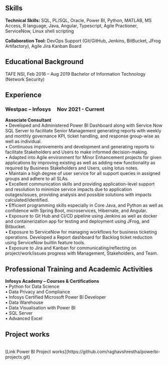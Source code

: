 ## Skills
**Technical Skills:** SQL, PL/SQL, Oracle, Power BI, Python, MATLAB, MS Access, R language, Java, Angular, Typescript, Agile Practioner, ServiceNow, Linux shell scripting 

**Collaboration Tool:** DevOps Support (Git/GitHub, Jenkins, BitBucket, JFrog Artifactory), Agile Jira Kanban Board

## Educational Background
TAFE NSI, Feb 2016 – Aug 2019
Bachelor of Information Technology (Network Security) 

## Experience
### Westpac – Infosys  &nbsp;  &nbsp;           Nov 2021 - Current
<b> Associate Consultant</b>
<br>
    • Developed and Administered Power BI Dashboard along with Service Now SQL Server to facilitate Senior Management generating reports with weekly and monthly governance KPI, ticket handling, and response group-wise as well as individual.<br>
    • Continuous improvements and development and generating reports to facilitate Stakeholders and Users to make informed decision-making.<br>
    • Adapted into Agile environment for Minor Enhancement projects for given applications by improving existing as well as adding new functionality as required by Business Stakeholders and Users, using lotus notes.<br>
    • Maintain a high degree of user service for all support queries in assigned groups and adhere to all SLAs.<br>
    • Excellent communication skills and providing application-level support and resolution to minimize service impacts due to application outages/issues, providing analysis and possible solutions with impacts calculated/identified.<br>
    • Efficient programming skills especially in Core Java, and Python as well as confidence with Spring Boot, microservices, Hibernate, and Angular.<br>
    • Exposure to Git Hub and CI/CD pipeline using Jenkins as well as docker and containerization app for testing and deployment using JFrog, and Bitbucket.<br>
    • Exposure to ServiceNow for managing workflows for business ticketing operations. Developed a Report dashboard for Backlog ticket reduction using ServiceNow builtin feature tools.<br>
    • Exposure to Jira and Kanban for communicating/reflecting on project/work/issues progress with Management, Stakeholders, and Team.<br>

## Professional Training and Academic Activities
<b> Infosys Academy – Courses & Certifications </b>
<br>    • Python for Data Science<br>
    • Data Privacy and Compliance<br>
    • Infosys Certified Microsoft Power BI Developer<br>
    • Data Warehouse<br>
    • Data Visualisation with Power BI<br>
    • SQL Server<br>
    • Advanced Excel<br>

## Project works 
<br>
    [Link Power BI Project works](https://github.com/raghavshrestha/powerbi-projects.git)
